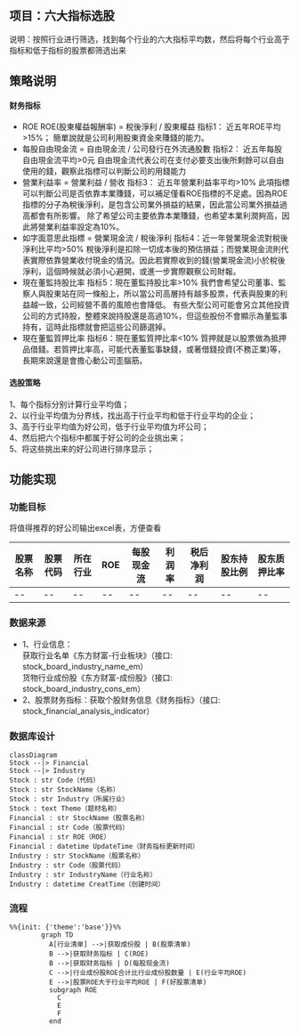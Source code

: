 ## 项目：六大指标选股
说明：按照行业进行筛选，找到每个行业的六大指标平均数，然后将每个行业高于指标和低于指标的股票都筛选出来


  
## 策略说明
#### 财务指标
* ROE ROE(股東權益報酬率) = 稅後淨利 / 股東權益
指标1： 近五年ROE平均>15%；
簡單說就是公司利用股東資金來賺錢的能力。 
* 每股自由現金流 = 自由現金流 / 公司發行在外流通股數
指标2： 近五年每股自由現金流平均>0元 
自由現金流代表公司在支付必要支出後所剩餘可以自由使用的錢，觀察此指標可以判斷公司的用錢能力 
* 營業利益率 = 營業利益 / 營收
指标3： 近五年營業利益率平均>10%
此項指標可以判斷公司是否依靠本業賺錢，可以補足僅看ROE指標的不足處。因為ROE指標的分子為稅後淨利，是包含公司業外損益的結果，因此當公司業外損益過高都會有所影響。 
除了希望公司主要依靠本業賺錢，也希望本業利潤夠高，因此將營業利益率設定為10%。 
* 如字面意思此指標 = 營業現金流 / 稅後淨利 
指标4：近一年營業現金流對稅後淨利比平均>50%
稅後淨利是扣除一切成本後的預估損益；而營業現金流則代表實際依靠營業收付現金的情況。因此若實際收到的錢(營業現金流)小於稅後淨利，這個時候就必須小心避開，或進一步實際觀察公司財報。 
* 現在董監持股比率
指标5：現在董監持股比率>10%
我們會希望公司董事、監察人與股東站在同一條船上，所以當公司高層持有越多股票，代表與股東的利益越一致，公司經營不善的風險也會降低。
有些大型公司可能會另立其他投資公司的方式持股，整體來說持股還是高過10%，但這些股份不會顯示為董監事持有，這時此指標就會把這些公司篩選掉。 
* 現在董監質押比率
指标6：現在董監質押比率<10%
質押就是以股票做為抵押品借錢。若質押比率高，可能代表董監事缺錢，或著借錢投資(不務正業)等，長期來說還是會擔心動公司歪腦筋。 

#### 选股策略
1、每个指标分别计算行业平均值；  
2、以行业平均值为分界线，找出高于行业平均和低于行业平均的企业；  
3、高于行业平均值为好公司，低于行业平均值为坏公司；  
4、然后把六个指标中都属于好公司的企业挑出来；  
5、将这些挑出来的好公司进行排序显示；  


  
## 功能实现
### 功能目标
将值得推荐的好公司输出excel表，方便查看

|  股票名称   | 股票代码  | 所在行业  |  ROE  | 每股现金流  | 利润率  |  税后净利润  | 股东持股比例  | 股东质押比率  |
|  ----  | ----  | ----  | ----  | ----  | ----  | ----  | ----  | ----  |
| -- | -- | -- | -- | -- | -- | -- | -- | -- |


### 数据来源
* 1、行业信息：  
获取行业名单《东方财富-行业板块》（接口: stock_board_industry_name_em）  
货物行业成份股《东方财富-成份股》（接口: stock_board_industry_cons_em）   
* 2、股票财务指标：获取个股财务信息《财务指标》（接口: stock_financial_analysis_indicator）  


### 数据库设计
```mermaid
classDiagram
Stock --|> Financial
Stock --|> Industry
Stock : str Code（代码）
Stock : str StockName（名称）
Stock : str Industry（所属行业）
Stock : text Theme（题材名称）
Financial : str StockName（股票名称）
Financial : str Code（股票代码）
Financial : str ROE（ROE）
Financial : datetime UpdateTime（财务指标更新时间）
Industry : str StockName（股票名称）
Industry : str Code（股票代码）
Industry : str IndustryName（行业名称）
Industry : datetime CreatTime（创建时间）
```

### 流程
```mermaid
%%{init: {'theme':'base'}}%%
        graph TD
          A[行业清单] -->|获取成份股 | B(股票清单)
          B -->|获取财务指标 | C(ROE)
          B -->|获取财务指标 | D(每股现金流)
          C -->|行业成份股ROE合计比行业成份股数量 | E(行业平均ROE)
          E -->|股票ROE大于行业平均ROE | F(好股票清单)
          subgraph ROE
            C
            E
            F
          end
          
  ```



  

